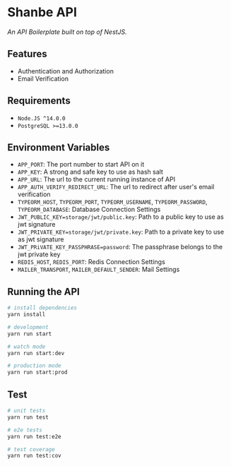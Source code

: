 # Shanbe API

_An API Boilerplate built on top of NestJS._

## Features

- Authentication and Authorization
- Email Verification

## Requirements

- `Node.JS ^14.0.0`
- `PostgreSQL >=13.0.0`

## Environment Variables

- `APP_PORT`: The port number to start API on it
- `APP_KEY`: A strong and safe key to use as hash salt
- `APP_URL`: The url to the current running instance of API
- `APP_AUTH_VERIFY_REDIRECT_URL`: The url to redirect after user's email verification
- `TYPEORM_HOST`, `TYPEORM_PORT`, `TYPEORM_USERNAME`, `TYPEORM_PASSWORD`, `TYPEORM_DATABASE`: Database Connection Settings
- `JWT_PUBLIC_KEY=storage/jwt/public.key`: Path to a public key to use as jwt signature
- `JWT_PRIVATE_KEY=storage/jwt/private.key`: Path to a private key to use as jwt signature
- `JWT_PRiVATE_KEY_PASSPHRASE=password`: The passphrase belongs to the jwt private key
- `REDIS_HOST`, `REDIS_PORT`: Redis Connection Settings
- `MAILER_TRANSPORT`, `MAILER_DEFAULT_SENDER`: Mail Settings

## Running the API

```bash
# install dependencies
yarn install

# development
yarn run start

# watch mode
yarn run start:dev

# production mode
yarn run start:prod
```

## Test

```bash
# unit tests
yarn run test

# e2e tests
yarn run test:e2e

# test coverage
yarn run test:cov
```
